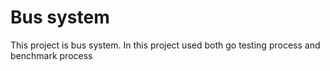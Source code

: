 # Bus system

This project is bus system.
In this project used both go testing process and benchmark process
